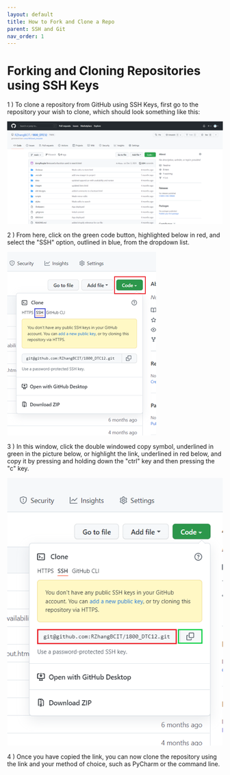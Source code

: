 ```yaml
---
layout: default
title: How to Fork and Clone a Repo
parent: SSH and Git
nav_order: 1
---
```


# Forking and Cloning Repositories using SSH Keys

1 ) To clone a repository from GitHub using SSH Keys, first go to the repository your wish to clone, which should look something like this:

![](../../assets/images/github%20repo.png)

2 ) From here, click on the green code button, highlighted below in red, and select the "SSH" option, outlined in blue, from the dropdown list.

![](../../assets/images/SSH%20option.png)

3 ) In this window, click the double windowed copy symbol, underlined in green in the picture below, or highlight the link, underlined in red below, and copy it by pressing and holding down the "ctrl" key and then pressing the "c" key.

![](../../assets/images/copy%20github%20link.png)

4 ) Once you have copied the link, you can now clone the repository using the link and your method of choice, such as PyCharm or the command line.